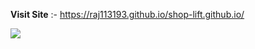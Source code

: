 **Visit Site**	:- https://raj113193.github.io/shop-lift.github.io/

<img src="https://bkit.co/w_639436709c586.gif" />
